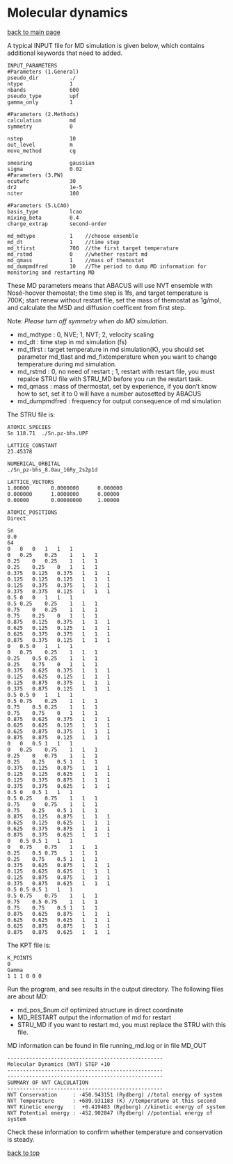 # Molecular dynamics

[back to main page](../../README.md)

A typical INPUT file for MD simulation is given
below, which contains additional keywords that need to added.
```
INPUT_PARAMETERS
#Parameters (1.General)
pseudo_dir          ./
ntype               1
nbands              600
pseudo_type         upf
gamma_only          1

#Parameters (2.Methods)
calculation         md
symmetry            0

nstep               10
out_level           m
move_method         cg

smearing            gaussian
sigma               0.02
#Parameters (3.PW)
ecutwfc             30
dr2                 1e-5
niter               100

#Parameters (5.LCAO)
basis_type          lcao
mixing_beta         0.4
charge_extrap       second-order

md_mdtype           1    //choose ensemble
md_dt               1    //time step
md_tfirst           700  //the first target temperature
md_rstmd            0    //whether restart md
md_qmass            1    //mass of themostat
md_dumpmdfred       10   //The period to dump MD information for monitoring and restarting MD
```

These MD parameters means that ABACUS will use NVT ensemble with Nosé-hoover themostat; the time step is 1fs, and target temperature is 700K; start renew without restart file, set the mass of themostat as 1g/mol, and calculate the MSD and diffusion coefficent from first step.

Note: *Please turn off symmetry when do MD simulation.*

- md_mdtype : 0, NVE; 1, NVT; 2, velocity scaling
- md_dt : time step in md simulation (fs)
- md_tfirst : target temperature in md simulation(K), you should set parameter md_tlast and md_fixtemperature when you want to change temperature during md simulation.
- md_rstmd : 0, no need of restart ; 1, restart with restart file, you must repalce STRU file with STRU_MD before you run the restart task.
- md_qmass : mass of thermostat, set by experience, if you don’t know how to set, set it to 0 will have a number autosetted by ABACUS
- md_dumpmdfred : frequency for output consequence of md simulation

The STRU file is:
```
ATOMIC_SPECIES
Sn 118.71  ./Sn.pz-bhs.UPF 

LATTICE_CONSTANT
23.45378

NUMERICAL_ORBITAL
./Sn_pz-bhs_8.0au_16Ry_2s2p1d

LATTICE_VECTORS
1.00000       0.0000000      0.000000
0.000000      1.0000000      0.00000
0.00000       0.00000000     1.00000

ATOMIC_POSITIONS
Direct 

Sn
0.0
64
0	0	0	1	1	1
0	0.25	0.25	1	1	1
0.25	0	0.25	1	1	1
0.25	0.25	0	1	1	1
0.375	0.125	0.375	1	1	1
0.125	0.125	0.125	1	1	1
0.125	0.375	0.375	1	1	1
0.375	0.375	0.125	1	1	1
0.5	0	0	1	1	1
0.5	0.25	0.25	1	1	1
0.75	0	0.25	1	1	1
0.75	0.25	0	1	1	1
0.875	0.125	0.375	1	1	1
0.625	0.125	0.125	1	1	1
0.625	0.375	0.375	1	1	1
0.875	0.375	0.125	1	1	1
0	0.5	0	1	1	1
0	0.75	0.25	1	1	1
0.25	0.5	0.25	1	1	1
0.25	0.75	0	1	1	1
0.375	0.625	0.375	1	1	1
0.125	0.625	0.125	1	1	1
0.125	0.875	0.375	1	1	1
0.375	0.875	0.125	1	1	1
0.5	0.5	0	1	1	1
0.5	0.75	0.25	1	1	1
0.75	0.5	0.25	1	1	1
0.75	0.75	0	1	1	1
0.875	0.625	0.375	1	1	1
0.625	0.625	0.125	1	1	1
0.625	0.875	0.375	1	1	1
0.875	0.875	0.125	1	1	1
0	0	0.5	1	1	1
0	0.25	0.75	1	1	1
0.25	0	0.75	1	1	1
0.25	0.25	0.5	1	1	1
0.375	0.125	0.875	1	1	1
0.125	0.125	0.625	1	1	1
0.125	0.375	0.875	1	1	1
0.375	0.375	0.625	1	1	1
0.5	0	0.5	1	1	1
0.5	0.25	0.75	1	1	1
0.75	0	0.75	1	1	1
0.75	0.25	0.5	1	1	1
0.875	0.125	0.875	1	1	1
0.625	0.125	0.625	1	1	1
0.625	0.375	0.875	1	1	1
0.875	0.375	0.625	1	1	1
0	0.5	0.5	1	1	1
0	0.75	0.75	1	1	1
0.25	0.5	0.75	1	1	1
0.25	0.75	0.5	1	1	1
0.375	0.625	0.875	1	1	1
0.125	0.625	0.625	1	1	1
0.125	0.875	0.875	1	1	1
0.375	0.875	0.625	1	1	1
0.5	0.5	0.5	1	1	1
0.5	0.75	0.75	1	1	1
0.75	0.5	0.75	1	1	1
0.75	0.75	0.5	1	1	1
0.875	0.625	0.875	1	1	1
0.625	0.625	0.625	1	1	1
0.625	0.875	0.875	1	1	1
0.875	0.875	0.625	1	1	1
```

The KPT file is:
```
K_POINTS
0
Gamma
1 1 1 0 0 0
```

Run the program, and see results in the output directory. The following files are about MD:
- md_pos_$num.cif optimized structure in direct coordinate
- MD_RESTART output the information of md for restart
- STRU_MD if you want to restart md, you must replace the STRU with this file.

MD information can be found in file running_md.log or in file MD_OUT

```
--------------------------------------------------
Molecular Dynamics (NVT) STEP +10
--------------------------------------------------
--------------------------------------------------
SUMMARY OF NVT CALCULATION
--------------------------------------------------
NVT Conservation     : -450.943151 (Rydberg) //total energy of system
NVT Temperature      : +689.931183 (K) //temperature at this second
NVT Kinetic energy   :  +0.419483 (Rydberg) //kinetic energy of system
NVT Potential energy : -452.902847 (Rydberg) //potential energy of system
```

Check these information to confirm whether temperature and conservation is steady.

[back to top](#molecular-dynamics)
